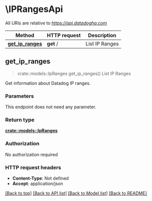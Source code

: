 # \IPRangesApi

All URIs are relative to *https://api.datadoghq.com*

Method | HTTP request | Description
------------- | ------------- | -------------
[**get_ip_ranges**](IPRangesApi.md#get_ip_ranges) | **get** / | List IP Ranges



## get_ip_ranges

> crate::models::IpRanges get_ip_ranges()
List IP Ranges

Get information about Datadog IP ranges.

### Parameters

This endpoint does not need any parameter.

### Return type

[**crate::models::IpRanges**](IPRanges.md)

### Authorization

No authorization required

### HTTP request headers

- **Content-Type**: Not defined
- **Accept**: application/json

[[Back to top]](#) [[Back to API list]](../README.md#documentation-for-api-endpoints) [[Back to Model list]](../README.md#documentation-for-models) [[Back to README]](../README.md)

